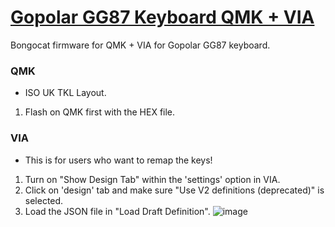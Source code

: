 # [Gopolar GG87 Keyboard QMK + VIA](https://github.com/chiyure/Gopolar-GG87-Keyboard-QMK-VIA)
Bongocat firmware for QMK + VIA for Gopolar GG87 keyboard.

### QMK
- ISO UK TKL Layout.
1. Flash on QMK first with the HEX file.

### VIA
- This is for users who want to remap the keys!
1. Turn on "Show Design Tab" within the 'settings' option in VIA.
2. Click on 'design' tab and make sure "Use V2 definitions (deprecated)" is selected.
3. Load the JSON file in "Load Draft Definition".
![image](https://github.com/chiyure/Gopolar-GG87-Keyboard-QMK-VIA/assets/153029243/67845df4-5945-46cc-830f-a4be3b6216af)
